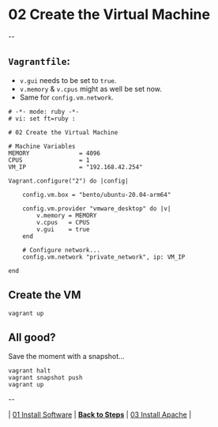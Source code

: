 # 02 Create the Virtual Machine

--

## `Vagrantfile`:

* `v.gui` needs to be set to `true`.
* `v.memory` & `v.cpus` might as well be set now.
* Same for `config.vm.network`.

```
# -*- mode: ruby -*-
# vi: set ft=ruby :

# 02 Create the Virtual Machine

# Machine Variables
MEMORY              = 4096
CPUS                = 1
VM_IP               = "192.168.42.254"

Vagrant.configure("2") do |config|

	config.vm.box = "bento/ubuntu-20.04-arm64"

	config.vm.provider "vmware_desktop" do |v|
		v.memory = MEMORY
		v.cpus   = CPUS
		v.gui    = true
	end

	# Configure network...
	config.vm.network "private_network", ip: VM_IP

end
```

## Create the VM

```
vagrant up
```

## All good?

Save the moment with a snapshot...

```
vagrant halt
vagrant snapshot push
vagrant up
```

--

<!-- 02 Create the Virtual Machine -->
| [01 Install Software](./01_Install_Software.md)
| [**Back to Steps**](../README.md)
| [03 Install Apache](./03_Install_Apache.md)
|
